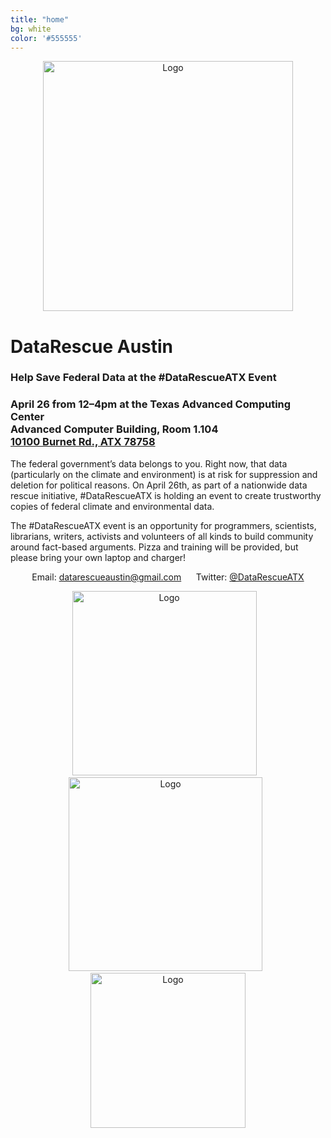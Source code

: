 ```yaml
---
title: "home"
bg: white     
color: '#555555'  
---
```


<div class="row" align="center">
  <img src={{site-url}}"/img/logo-white.jpg" alt="Logo" class="img-responsive" style="height:400px;"/>
</div>

# DataRescue Austin

### Help Save Federal Data at the #DataRescueATX Event

### April 26 from 12–4pm at the Texas Advanced Computing Center<br />Advanced Computer Building, Room 1.104<br />[10100 Burnet Rd., ATX 78758](https://www.google.com/maps/dir/''/Texas+Advanced+Computing+Center,+10100+Burnet+Rd,+Austin,+TX+78758/data=!4m5!4m4!1m0!1m2!1m1!1s0x8644cb89ec2a322b:0x86afcc8dc7608457?sa=X&ved=0ahUKEwj97OGx8p_TAhVC5GMKHTpcA8YQiBMIDDAA)

The federal government’s data belongs to you. Right now, that data (particularly on the climate and environment) is at risk for suppression and deletion for political reasons. On April 26th, as part of a nationwide data rescue initiative, #DataRescueATX is holding an event to create trustworthy copies of federal climate and environmental data.

The #DataRescueATX event is an opportunity for programmers, scientists, librarians, writers, activists and volunteers of all kinds to build community around fact-based arguments. Pizza and training will be provided, but please bring your own laptop and charger!

<p align="center">Email: <a href="mailto:datarescueaustin@gmail.com">datarescueaustin@gmail.com</a> &nbsp;&nbsp;&nbsp;&nbsp; Twitter: <a href="https://twitter.com/DataRescueATX/">@DataRescueATX</a></p>

<div class="row" align="center">
<img src={{site-url}}"/img/DataRefuge-logo-large.png" alt="Logo"  style="width:295px;"/>&nbsp;&nbsp;&nbsp;
<img src={{site-url}}"/img/iSchool-logo-large.jpg" alt="Logo"  style="width:310px;"/>&nbsp;&nbsp;
<img src={{site-url}}"/img/EDGI-logo-large.png" alt="Logo" style="width:248px;"/>
</div>
